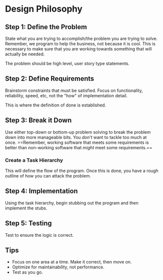 # Design Philosophy
## Step 1: Define the Problem
State what you are trying to accomplish/the problem you are trying to solve. Remember, we program to help the business, not because it is cool. This is necessary to make sure that you are working towards something that will actually be needed.

The problem should be high level, user story type statements.

## Step 2: Define Requirements
Brainstorm constraints that must be satisfied. Focus on functionality, reliability, speed, etc, not the "how" of implementation detail.

This is where the definition of done is established.

## Step 3: Break it Down
Use either top-down or bottom-up problem solving to break the problem down into more manageable bits.  You *don't* want to tackle too much at once. ==Remember, working software that meets some requirements is better than non-working software that *might* meet some requirements.==

### Create a Task Hierarchy
This will define the flow of the program. Once this is done, you have a rough outline of how you can attack the problem.

## Step 4: Implementation
Using the task hierarchy, begin stubbing out the program and then implement the stubs.

## Step 5: Testing
Test to ensure the logic is correct.

## Tips
- Focus on one area at a time. Make it correct, then move on.
- Optimize for maintainability, not performance.
- Test as you go.
